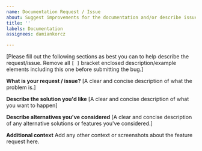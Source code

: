 ```yaml
---
name: Documentation Request / Issue
about: Suggest improvements for the documentation and/or describe issues found
title: ''
labels: Documentation
assignees: damiankorcz

---
```


[Please fill out the following sections as best you can to help describe the request/issue. Remove all `[ ]` bracket enclosed description/example elements including this one before submitting the bug.]

**What is your request / issue?**
[A clear and concise description of what the problem is.]

**Describe the solution you'd like**
[A clear and concise description of what you want to happen]

**Describe alternatives you've considered**
[A clear and concise description of any alternative solutions or features you've considered.]

**Additional context**
Add any other context or screenshots about the feature request here.
